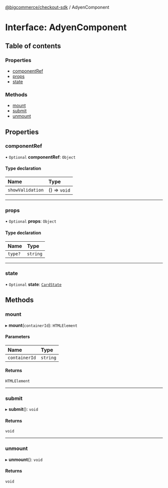[@bigcommerce/checkout-sdk](../README.md) / AdyenComponent

# Interface: AdyenComponent

## Table of contents

### Properties

- [componentRef](AdyenComponent.md#componentref)
- [props](AdyenComponent.md#props)
- [state](AdyenComponent.md#state)

### Methods

- [mount](AdyenComponent.md#mount)
- [submit](AdyenComponent.md#submit)
- [unmount](AdyenComponent.md#unmount)

## Properties

### componentRef

• `Optional` **componentRef**: `Object`

#### Type declaration

| Name | Type |
| :------ | :------ |
| `showValidation` | () => `void` |

___

### props

• `Optional` **props**: `Object`

#### Type declaration

| Name | Type |
| :------ | :------ |
| `type?` | `string` |

___

### state

• `Optional` **state**: [`CardState`](CardState.md)

## Methods

### mount

▸ **mount**(`containerId`): `HTMLElement`

#### Parameters

| Name | Type |
| :------ | :------ |
| `containerId` | `string` |

#### Returns

`HTMLElement`

___

### submit

▸ **submit**(): `void`

#### Returns

`void`

___

### unmount

▸ **unmount**(): `void`

#### Returns

`void`
